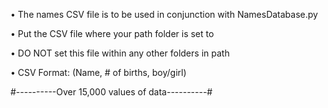 • The names CSV file is to be used in conjunction with NamesDatabase.py

• Put the CSV file where your path folder is set to

• DO NOT set this file within any other folders in path

• CSV Format: (Name, # of births, boy/girl)

#----------Over 15,000 values of data----------#